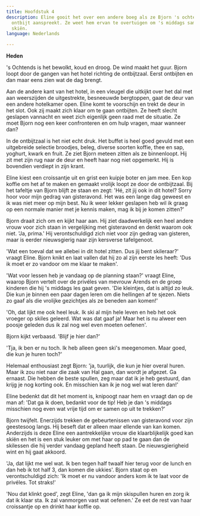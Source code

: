 ```yaml
---
title: Hoofdstuk 4
description: Eline gooit het over een andere boeg als ze Bjorn 's ochtends bij het
  ontbijt aanspreekt. Ze weet hem ervan te overtuigen om 's middags samen te gaan
  skiën.
language: Nederlands

---
```

**Heden**

's Ochtends is het bewolkt, koud en droog. De wind maakt het guur. Bjorn loopt door de gangen van het hotel richting de ontbijtzaal. Eerst ontbijten en dan maar eens zien wat de dag brengt.

Aan de andere kant van het hotel, in een vleugel die uitkijkt over het dal met aan weerszijden de uitgestrekte, besneeuwde bergtoppen, gaat de deur van een andere hotelkamer open. Eline komt te voorschijn en trekt de deur in het slot. Ook zij maakt zich klaar om te gaan ontbijten. Ze heeft slecht geslapen vannacht en weet zich eigenlijk geen raad met de situatie. Ze moet Bjorn nog een keer confronteren en om hulp vragen, maar wanneer dan?

In de ontbijtzaal is het niet echt druk. Het buffet is heel goed gevuld met een uitgebreide selectie broodjes, beleg, diverse soorten koffie, thee en sap, yoghurt, kwark en fruit. Ze ziet Bjorn meteen zitten als ze binnenloopt. Hij zit met zijn rug naar de deur en heeft haar nog niet opgemerkt. Hij is bovendien verdiept in zijn krant. 

Eline kiest een croissantje uit en grist een kuipje boter en jam mee. Een kop koffie om het af te maken en gemaakt vrolijk loopt ze door de ontbijtzaal. Bij het tafeltje van Bjorn blijft ze staan en zegt: 'Hé, zit jij ook in dit hotel? Sorry hoor voor mijn gedrag van gisteravond. Het was een lange dag geweest en ik was niet meer op mijn best. Nu ik weer lekker geslapen heb wil ik graag op een normale manier met je kennis maken, mag ik bij je komen zitten?'

Bjorn draait zich om en kijkt haar aan. Hij ziet daadwerkelijk een heel andere vrouw voor zich staan in vergelijking met gisteravond en denkt waarom ook niet. 'Ja, prima.' Hij verontschuldigd zich niet voor zijn gedrag van gisteren, maar is eerder nieuwsgierig naar zijn kersverse tafelgenoot.

'Wat een toeval dat we allebei in dit hotel zitten. Dus jij bent skileraar?' vraagt Eline. Bjorn knikt en laat vallen dat hij zo al zijn eerste les heeft: 'Dus ik moet er zo vandoor om me klaar te maken'.

'Wat voor lessen heb je vandaag op de planning staan?' vraagt Eline, waarop Bjorn vertelt over de privéles van mevrouw Arends en de groep kinderen die hij 's middags les gaat geven. 'Die kleintjes, dat is altijd zo leuk. Die kun je binnen een paar dagen leren om die hellingen af te sjezen. Niets zo gaaf als die vrolijke gezichtjes als ze beneden aan komen!'

'Oh, dat lijkt me ook heel leuk. Ik ski al mijn hele leven en heb het ook vroeger op skiles geleerd. Wat was dat gaaf ja! Maar het is nu alweer een poosje geleden dus ik zal nog wel even moeten oefenen'.

Bjorn kijkt verbaasd. 'Blijf je hier dan?'

'Tja, ik ben er nu toch. Ik heb alleen geen ski's meegenomen. Maar goed, die kun je huren toch?'

Helemaal enthousiast zegt Bjorn: 'ja, tuurlijk, die kun je hier overal huren. Maar ik zou niet naar die zaak van Hal gaan, dan wordt je afgezet. Ga ernaast. Die hebben de beste spullen, zeg maar dat ik je heb gestuurd, dan krijg je nog korting ook. En misschien kan ik je nog wel wat leren dan!'

Eline bedenkt dat dit het moment is, knipoogt naar hem en vraagt dan op de man af: 'Dat ga ik doen, bedankt voor de tip! Heb je dan 's middags misschien nog even wat vrije tijd om er samen op uit te trekken?'

Bjorn twijfelt. Enerzijds trekken de gebeurtenissen van gisteravond voor zijn geestesoog langs. Hij beseft dat er alleen maar ellende van kan komen. Anderzijds is deze Eline een aantrekkelijke vrouw die klaarblijkelijk goed kan skiën en het is een stuk leuker om met haar op pad te gaan dan de skilessen die hij verder vandaag gepland heeft staan. De nieuwsgierigheid wint en hij gaat akkoord.

'Ja, dat lijkt me wel wat. Ik ben tegen half twaalf hier terug voor de lunch en dan heb ik tot half 3, dan komen die ukkies'. Bjorn staat op en verontschuldigd zich: 'Ik moet er nu vandoor anders kom ik te laat voor de privéles. Tot straks!'

'Nou dat klinkt goed', zegt Eline, 'dan ga ik mijn skispullen huren en zorg ik dat ik klaar sta. Ik zal vanmorgen vast wat oefenen.' Ze eet de rest van haar croissantje op en drinkt haar koffie op.